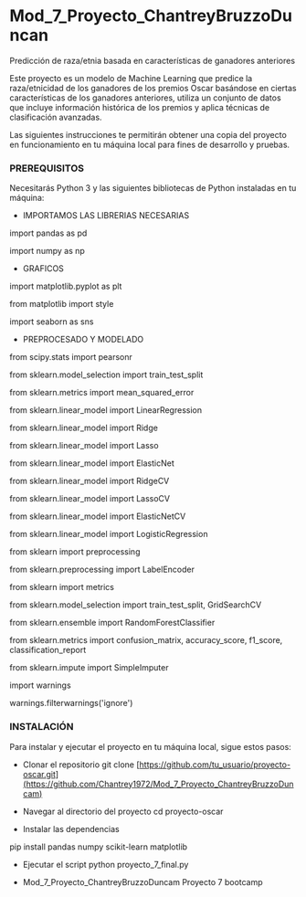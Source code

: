 # Mod_7_Proyecto_ChantreyBruzzoDuncan
Predicción de raza/etnia basada en características de ganadores anteriores

Este proyecto es un modelo de Machine Learning que predice la raza/etnicidad de los ganadores de los premios Oscar basándose en ciertas características 
de los ganadores anteriores, utiliza un conjunto de datos que incluye información histórica de los premios y aplica técnicas de clasificación avanzadas.


Las siguientes instrucciones te permitirán obtener una copia del proyecto en funcionamiento en tu máquina local para fines de desarrollo y pruebas.

### PREREQUISITOS

Necesitarás Python 3 y las siguientes bibliotecas de Python instaladas en tu máquina:

- IMPORTAMOS LAS LIBRERIAS NECESARIAS

import pandas as pd

import numpy as np

- GRAFICOS

import matplotlib.pyplot as plt

from matplotlib import style

import seaborn as sns

- PREPROCESADO Y MODELADO

from scipy.stats import pearsonr

from sklearn.model_selection import train_test_split

from sklearn.metrics import mean_squared_error

from sklearn.linear_model import LinearRegression

from sklearn.linear_model import Ridge

from sklearn.linear_model import Lasso

from sklearn.linear_model import ElasticNet

from sklearn.linear_model import RidgeCV

from sklearn.linear_model import LassoCV

from sklearn.linear_model import ElasticNetCV

from sklearn.linear_model import LogisticRegression

from sklearn import preprocessing

from sklearn.preprocessing import LabelEncoder

from sklearn import metrics

from sklearn.model_selection import train_test_split, GridSearchCV

from sklearn.ensemble import RandomForestClassifier

from sklearn.metrics import confusion_matrix, accuracy_score, f1_score, classification_report

from sklearn.impute import SimpleImputer

import warnings

warnings.filterwarnings('ignore')

### INSTALACIÓN

Para instalar y ejecutar el proyecto en tu máquina local, sigue estos pasos:

-  Clonar el repositorio
git clone [https://github.com/tu_usuario/proyecto-oscar.git](https://github.com/Chantrey1972/Mod_7_Proyecto_ChantreyBruzzoDuncam)

- Navegar al directorio del proyecto
cd proyecto-oscar

- Instalar las dependencias

pip install pandas numpy scikit-learn matplotlib

- Ejecutar el script
python proyecto_7_final.py

- Mod_7_Proyecto_ChantreyBruzzoDuncam
Proyecto 7 bootcamp




